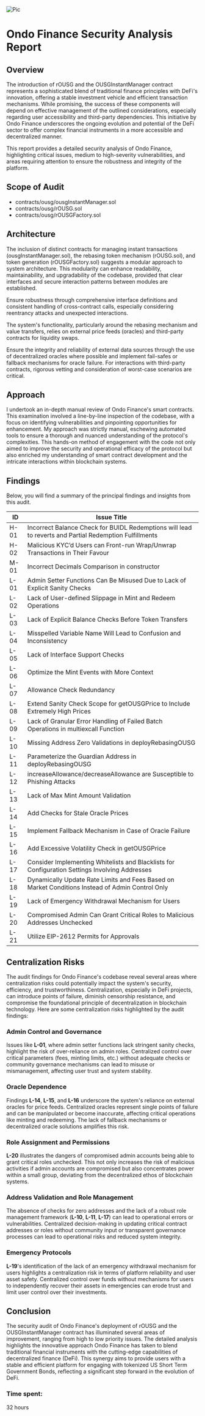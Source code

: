 ![Pic](https://code4rena.com/_next/image?url=https%3A%2F%2Fstorage.googleapis.com%2Fcdn-c4-uploads-v0%2Fuploads%2FV7zbmr544bm.0&w=256&q=75)

# Ondo Finance Security Analysis Report


## Overview

The introduction of rOUSG and the OUSGInstantManager contract represents a sophisticated blend of traditional finance principles with DeFi's innovation, offering a stable investment vehicle and efficient transaction mechanisms. While promising, the success of these components will depend on effective management of the outlined considerations, especially regarding user accessibility and third-party dependencies. This initiative by Ondo Finance underscores the ongoing evolution and potential of the DeFi sector to offer complex financial instruments in a more accessible and decentralized manner.

This report provides a detailed security analysis of Ondo Finance, highlighting critical issues, medium to high-severity vulnerabilities, and areas requiring attention to ensure the robustness and integrity of the platform. 



## Scope of Audit

- contracts/ousg/ousgInstantManager.sol
- contracts/ousg/rOUSG.sol
- contracts/ousg/rOUSGFactory.sol


## Architecture

The inclusion of distinct contracts for managing instant transactions (ousgInstantManager.sol), the rebasing token mechanism (rOUSG.sol), and token generation (rOUSGFactory.sol) suggests a modular approach to system architecture. This modularity can enhance readability, maintainability, and upgradability of the codebase, provided that clear interfaces and secure interaction patterns between modules are established.

Ensure robustness through comprehensive interface definitions and consistent handling of cross-contract calls, especially considering reentrancy attacks and unexpected interactions.

The system's functionality, particularly around the rebasing mechanism and value transfers, relies on external price feeds (oracles) and third-party contracts for liquidity swaps.

Ensure the integrity and reliability of external data sources through the use of decentralized oracles where possible and implement fail-safes or fallback mechanisms for oracle failure. For interactions with third-party contracts, rigorous vetting and consideration of worst-case scenarios are critical.


## Approach

I undertook an in-depth manual review of Ondo Finance's smart contracts. This examination involved a line-by-line inspection of the codebase, with a focus on identifying vulnerabilities and pinpointing opportunities for enhancement. My approach was strictly manual, eschewing automated tools to ensure a thorough and nuanced understanding of the protocol's complexities. This hands-on method of engagement with the code not only aimed to improve the security and operational efficacy of the protocol but also enriched my understanding of smart contract development and the intricate interactions within blockchain systems.

## Findings
Below, you will find a summary of the principal findings and insights from this audit.

| ID | Issue Title |
|----|-------------|
| H-01 | Incorrect Balance Check for BUIDL Redemptions will lead to reverts and Partial Redemption Fulfillments |
| H-02 | Malicious KYC’d Users can Front-run Wrap/Unwrap Transactions in Their Favour |
| M-01 | Incorrect Decimals Comparison in constructor |
| L-01 | Admin Setter Functions Can Be Misused Due to Lack of Explicit Sanity Checks |
| L-02 | Lack of User-defined Slippage in Mint and Redeem Operations |
| L-03 | Lack of Explicit Balance Checks Before Token Transfers |
| L-04 | Misspelled Variable Name Will Lead to Confusion and Inconsistency |
| L-05 | Lack of Interface Support Checks |
| L-06 | Optimize the Mint Events with More Context |
| L-07 | Allowance Check Redundancy |
| L-08 | Extend Sanity Check Scope for getOUSGPrice to Include Extremely High Prices |
| L-09 | Lack of Granular Error Handling of Failed Batch Operations in multiexcall Function |
| L-10 | Missing Address Zero Validations in deployRebasingOUSG |
| L-11 | Parameterize the Guardian Address in deployRebasingOUSG |
| L-12 | increaseAllowance/decreaseAllowance are Susceptible to Phishing Attacks |
| L-13 | Lack of Max Mint Amount Validation |
| L-14 | Add Checks for Stale Oracle Prices |
| L-15 | Implement Fallback Mechanism in Case of Oracle Failure |
| L-16 | Add Excessive Volatility Check in getOUSGPrice |
| L-17 | Consider Implementing Whitelists and Blacklists for Configuration Settings Involving Addresses |
| L-18 | Dynamically Update Rate Limits and Fees Based on Market Conditions Instead of Admin Control Only |
| L-19 | Lack of Emergency Withdrawal Mechanism for Users |
| L-20 | Compromised Admin Can Grant Critical Roles to Malicious Addresses Unchecked |
| L-21 | Utilize EIP-2612 Permits for Approvals |

## Centralization Risks

The audit findings for Ondo Finance's codebase reveal several areas where centralization risks could potentially impact the system's security, efficiency, and trustworthiness. Centralization, especially in DeFi projects, can introduce points of failure, diminish censorship resistance, and compromise the foundational principle of decentralization in blockchain technology. Here are some centralization risks highlighted by the audit findings:

### Admin Control and Governance
Issues like **L-01**, where admin setter functions lack stringent sanity checks, highlight the risk of over-reliance on admin roles. Centralized control over critical parameters (fees, minting limits, etc.) without adequate checks or community governance mechanisms can lead to misuse or mismanagement, affecting user trust and system stability.

### Oracle Dependence
Findings **L-14**, **L-15**, and **L-16** underscore the system's reliance on external oracles for price feeds. Centralized oracles represent single points of failure and can be manipulated or become inaccurate, affecting critical operations like minting and redeeming. The lack of fallback mechanisms or decentralized oracle solutions amplifies this risk.

### Role Assignment and Permissions
**L-20** illustrates the dangers of compromised admin accounts being able to grant critical roles unchecked. This not only increases the risk of malicious activities if admin accounts are compromised but also concentrates power within a small group, deviating from the decentralized ethos of blockchain systems.

### Address Validation and Role Management
The absence of checks for zero addresses and the lack of a robust role management framework (**L-10**, **L-11**, **L-17**) can lead to operational errors or vulnerabilities. Centralized decision-making in updating critical contract addresses or roles without community input or transparent governance processes can lead to operational risks and reduced system integrity.

### Emergency Protocols
**L-19**'s identification of the lack of an emergency withdrawal mechanism for users highlights a centralization risk in terms of platform reliability and user asset safety. Centralized control over funds without mechanisms for users to independently recover their assets in emergencies can erode trust and limit user control over their investments.


## Conclusion

The security audit of Ondo Finance's deployment of rOUSG and the OUSGInstantManager contract has illuminated several areas of improvement, ranging from high to low priority issues. The detailed analysis highlights the innovative approach Ondo Finance has taken to blend traditional financial instruments with the cutting-edge capabilities of decentralized finance (DeFi). This synergy aims to provide users with a stable and efficient platform for engaging with tokenized US Short Term Government Bonds, reflecting a significant step forward in the evolution of DeFi.



### Time spent:
32 hours